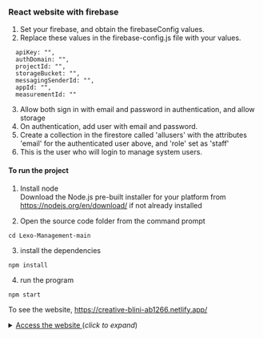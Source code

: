 ### React website with firebase
1. Set your firebase, and obtain the firebaseConfig values. <br />
2. Replace these values in the firebase-config.js file with your values. <br />
```
  apiKey: "",
  authDomain: "",
  projectId: "",
  storageBucket: "",
  messagingSenderId: "",
  appId: "",
  measurementId: ""
```
3. Allow both sign in with email and password in authentication, and allow storage <br />
4. On authentication, add user with email and password.<br >
5. Create a collection in the firestore called 'allusers' with the attributes 'email' for the authenticated user above, and 'role' set as 'staff' <br />
6. This is the user who will login to manage system users.

#### To run the project 
1. Install node <br />
Download the Node.js pre-built installer for your platform from <br />
https://nodejs.org/en/download/ if not already installed <br />

2. Open the source code folder from the command prompt <br />
```
cd Lexo-Management-main
```
3. install the dependencies <br />
```
npm install 
```
4. run the program <br />
```
npm start
```

To see the website, https://creative-blini-ab1266.netlify.app/
<details>
  <summary><u>Access the website </u>(<i>click to expand</i>)</summary>
    <h4>Admin credentials</h4>
      email: admin@gmail.com <br />
      pass: admin45
</details>
